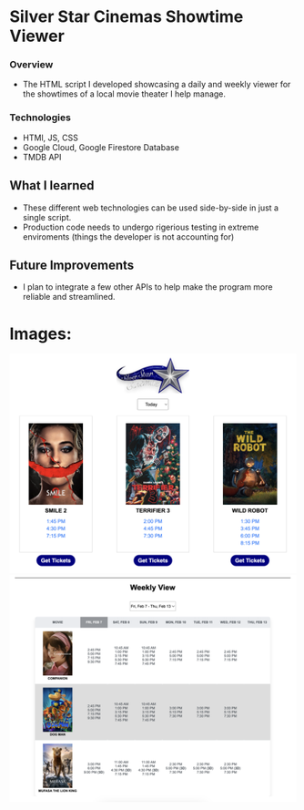 # Silver Star Cinemas Showtime Viewer

### Overview
- The HTML script I developed showcasing a daily and weekly viewer for the showtimes of a local movie theater I help manage.

### Technologies
- HTMl, JS, CSS
- Google Cloud, Google Firestore Database
- TMDB API

## What I learned
- These different web technologies can be used side-by-side in just a single script.
- Production code needs to undergo rigerious testing in extreme enviroments (things the developer is not accounting for)

## Future Improvements
- I plan to integrate a few other APIs to help make the program more reliable and streamlined.

# Images:
![Silver Star Showtimes Image](silverstar.png)
![Silver Star Showtimes Weekly View Image](silverstarweekly.png)
